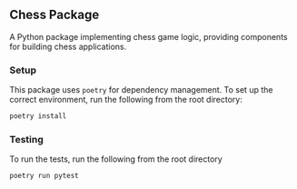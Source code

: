 ## Chess Package
A Python package implementing chess game logic, providing components for building chess applications.

### Setup
This package uses `poetry` for dependency management. To set up the correct environment, run the following from the root directory:
```bash
poetry install
```

### Testing
To run the tests, run the following from the root directory
```bash
poetry run pytest
```